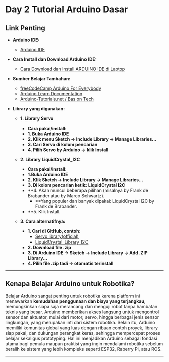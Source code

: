 # Day 2 Tutorial Arduino Dasar

## Link Penting 

* **Arduino IDE:**
    * [Arduino IDE](https://www.arduino.cc/en/software/)

* **Cara Install dan Download Arduino IDE:**
    * [Cara Download dan Install ARDUINO IDE di Laptop](https://youtu.be/sX2Py0k32uE?si=xnhtI5-ERC1PSli-)

* **Sumber Belajar Tambahan:**
    * [freeCodeCamp Arduino For Everybody](https://youtu.be/DPqiIzK97K0?si=cl9n1oRfe9VI8fv8)
    * [Arduino Learn Documentation](https://www.arduino.cc/en/Tutorial/HomePage/)
    * [Arduino-Tutorials.net / Bas on Tech](https://arduino-tutorials.net/)

* **Library yang digunakan:**
    * **1. Library Servo**
        * **Cara pakai/install:**
        * **1. Buka Arduino IDE**
        * **2. Klik menu Sketch → Include Library → Manage Libraries...**
        * **3. Cari Servo di kolom pencarian**
        * **4. Pilih Servo by Arduino → klik Install**

    * **2. Library LiquidCrystal_I2C**
        * **Cara pakai/install:**
        * **1.Buka Arduino IDE**
        * **2. Klik Sketch → Include Library → Manage Libraries...**
        * **3. Di kolom pencarian ketik: LiquidCrystal I2C**
        * **4. Akan muncul beberapa pilihan (misalnya by Frank de Brabander atau by Marco Schwartz).
            * **Yang populer dan banyak dipakai: LiquidCrystal I2C by Frank de Brabander.
        * **5. Klik Install.

    * **3. Cara alternatifnya:**
        * **1. Cari di GitHub, contoh:**
            * [Servo library(official)](https://github.com/arduino-libraries/Servo)
            * [LiquidCrystal_Library_I2C](https://github.com/johnrickman/LiquidCrystal_I2C)
        * **2. Download file .zip**
        * **3. Di Arduino IDE → Sketch → Include Library → Add .ZIP Library...**
        * **4. Pilih file .zip tadi → otomatis terinstall**

---

## Kenapa Belajar Arduino untuk Robotika?

Belajar Arduino sangat penting untuk robotika karena platform ini menawarkan **kemudahan penggunaan dan biaya yang terjangkau**, memungkinkan siapa saja merancang dan menguji robot tanpa hambatan teknis yang besar. Arduino memberikan akses langsung untuk mengontrol sensor dan aktuator, mulai dari motor, servo, hingga berbagai jenis sensor lingkungan, yang merupakan inti dari sistem robotika. Selain itu, Arduino memiliki komunitas global yang luas dengan ribuan contoh proyek, library siap pakai, dan dukungan perangkat keras, sehingga mempercepat proses belajar sekaligus prototyping. Hal ini menjadikan Arduino sebagai fondasi utama bagi pemula maupun praktisi yang ingin mendalami robotika sebelum beralih ke sistem yang lebih kompleks seperti ESP32, Raberry Pi, atau ROS.

---